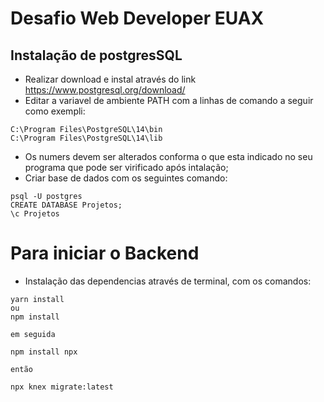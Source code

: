 # Desafio Web Developer EUAX
## Instalação de postgresSQL

- Realizar download e instal   através do link https://www.postgresql.org/download/
- Editar a variavel de ambiente PATH com a linhas de comando a seguir como exempli:

```
C:\Program Files\PostgreSQL\14\bin
C:\Program Files\PostgreSQL\14\lib
```

- Os numers devem ser alterados conforma o que esta indicado no seu programa que pode ser virificado após intalação;
- Criar base de dados com os seguintes comando:

```
psql -U postgres
CREATE DATABASE Projetos;
\c Projetos
```

# Para iniciar o Backend

- Instalação das dependencias através de terminal, com os comandos:

```
yarn install
ou
npm install

em seguida

npm install npx

então

npx knex migrate:latest
```

